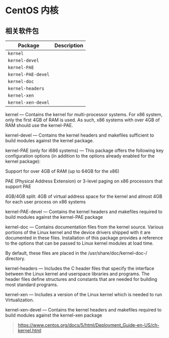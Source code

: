 # CentOS 内核

## 相关软件包

| Package            | Description |
| ------------------ | ----------- |
| `kernel`           |             |
| `kernel-devel`     |             |
| `kernel-PAE`       |             |
| `kernel-PAE-devel` |             |
| `kernel-doc`       |             |
| `kernel-headers`   |             |
| `kernel-xen`       |             |
| `kernel-xen-devel` |             |

kernel — Contains the kernel for multi-processor systems. For x86 system, only the first 4GB of RAM is used. As such, x86 systems with over 4GB of RAM should use the kernel-PAE.

kernel-devel — Contains the kernel headers and makefiles sufficient to build modules against the kernel package.

kernel-PAE (only for i686 systems) — This package offers the following key configuration options (in addition to the options already enabled for the kernel package):

Support for over 4GB of RAM (up to 64GB for the x86)

PAE (Physical Address Extension) or 3-level paging on x86 processors that support PAE

4GB/4GB split: 4GB of virtual address space for the kernel and almost 4GB for each user process on x86 systems

kernel-PAE-devel — Contains the kernel headers and makefiles required to build modules against the kernel-PAE package

kernel-doc — Contains documentation files from the kernel source. Various portions of the Linux kernel and the device drivers shipped with it are documented in these files. Installation of this package provides a reference to the options that can be passed to Linux kernel modules at load time.

By default, these files are placed in the /usr/share/doc/kernel-doc-<version>/ directory.

kernel-headers — Includes the C header files that specify the interface between the Linux kernel and userspace libraries and programs. The header files define structures and constants that are needed for building most standard programs.

kernel-xen — Includes a version of the Linux kernel which is needed to run Virtualization.

kernel-xen-devel — Contains the kernel headers and makefiles required to build modules against the kernel-xen package

> https://www.centos.org/docs/5/html/Deployment_Guide-en-US/ch-kernel.html
